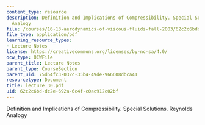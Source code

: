 ```yaml
---
content_type: resource
description: Definition and Implications of Compressibility. Special Solutions. Reynolds
  Analogy
file: /courses/16-13-aerodynamics-of-viscous-fluids-fall-2003/62c2c6bddc2e692a6c4fc0ac912c02bf_lecture_30.pdf
file_type: application/pdf
learning_resource_types:
- Lecture Notes
license: https://creativecommons.org/licenses/by-nc-sa/4.0/
ocw_type: OCWFile
parent_title: Lecture Notes
parent_type: CourseSection
parent_uid: 75d54fc3-032c-35b4-49de-966608dbca41
resourcetype: Document
title: lecture_30.pdf
uid: 62c2c6bd-dc2e-692a-6c4f-c0ac912c02bf
---
```

Definition and Implications of Compressibility. Special Solutions. Reynolds Analogy